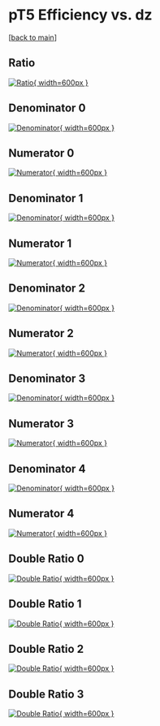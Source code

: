 # pT5 Efficiency vs. dz

[[back to main](./)]



## Ratio

[![Ratio](../mtv/var/pT5_vtr_13_-1_eff_dz.png){ width=600px }](../mtv/var/pT5_vtr_13_-1_eff_dz.pdf)

## Denominator 0

[![Denominator](../mtv/den/pT5_vtr_13_-1_eff_dz_den0.png){ width=600px }](../mtv/den/pT5_vtr_13_-1_eff_dz_den0.pdf)

## Numerator 0

[![Numerator](../mtv/num/pT5_vtr_13_-1_eff_dz_num0.png){ width=600px }](../mtv/num/pT5_vtr_13_-1_eff_dz_num0.pdf)

## Denominator 1

[![Denominator](../mtv/den/pT5_vtr_13_-1_eff_dz_den1.png){ width=600px }](../mtv/den/pT5_vtr_13_-1_eff_dz_den1.pdf)

## Numerator 1

[![Numerator](../mtv/num/pT5_vtr_13_-1_eff_dz_num1.png){ width=600px }](../mtv/num/pT5_vtr_13_-1_eff_dz_num1.pdf)

## Denominator 2

[![Denominator](../mtv/den/pT5_vtr_13_-1_eff_dz_den2.png){ width=600px }](../mtv/den/pT5_vtr_13_-1_eff_dz_den2.pdf)

## Numerator 2

[![Numerator](../mtv/num/pT5_vtr_13_-1_eff_dz_num2.png){ width=600px }](../mtv/num/pT5_vtr_13_-1_eff_dz_num2.pdf)

## Denominator 3

[![Denominator](../mtv/den/pT5_vtr_13_-1_eff_dz_den3.png){ width=600px }](../mtv/den/pT5_vtr_13_-1_eff_dz_den3.pdf)

## Numerator 3

[![Numerator](../mtv/num/pT5_vtr_13_-1_eff_dz_num3.png){ width=600px }](../mtv/num/pT5_vtr_13_-1_eff_dz_num3.pdf)

## Denominator 4

[![Denominator](../mtv/den/pT5_vtr_13_-1_eff_dz_den4.png){ width=600px }](../mtv/den/pT5_vtr_13_-1_eff_dz_den4.pdf)

## Numerator 4

[![Numerator](../mtv/num/pT5_vtr_13_-1_eff_dz_num4.png){ width=600px }](../mtv/num/pT5_vtr_13_-1_eff_dz_num4.pdf)

## Double Ratio 0

[![Double Ratio](../mtv/ratio/pT5_vtr_13_-1_eff_dz_ratio0.png){ width=600px }](../mtv/ratio/pT5_vtr_13_-1_eff_dz_ratio0.pdf)

## Double Ratio 1

[![Double Ratio](../mtv/ratio/pT5_vtr_13_-1_eff_dz_ratio1.png){ width=600px }](../mtv/ratio/pT5_vtr_13_-1_eff_dz_ratio1.pdf)

## Double Ratio 2

[![Double Ratio](../mtv/ratio/pT5_vtr_13_-1_eff_dz_ratio2.png){ width=600px }](../mtv/ratio/pT5_vtr_13_-1_eff_dz_ratio2.pdf)

## Double Ratio 3

[![Double Ratio](../mtv/ratio/pT5_vtr_13_-1_eff_dz_ratio3.png){ width=600px }](../mtv/ratio/pT5_vtr_13_-1_eff_dz_ratio3.pdf)

